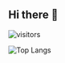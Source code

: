 ## Hi there 👋
![visitors](https://visitor-badge.glitch.me/badge?page_id=InzaliKyaw)

![Top Langs](https://github-readme-stats.vercel.app/api/top-langs/?username=inzalikyaw&layout=compact)

<!--
**InzaliKyaw/inzalikyaw** is a ✨ _special_ ✨ repository because its `README.md` (this file) appears on your GitHub profile.

Here are some ideas to get you started:

- 🔭 I’m currently working on ...
- 🌱 I’m currently learning ...
- 👯 I’m looking to collaborate on ...
- 🤔 I’m looking for help with ...
- 💬 Ask me about ...
- 📫 How to reach me: ...
- 😄 Pronouns: ...
- ⚡ Fun fact: ...
-->
